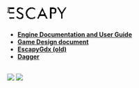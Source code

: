 # ![Escapy2.0](https://raw.githubusercontent.com/henryco/Escapy2.0/master/promo/ESCAPY.png) 
   * <a href="https://github.com/henryco/Escapy2.0/blob/master/engine/doc/tex/Escapy2Doc.pdf">**Engine Documentation and User Guide**</a>
   * <a href="https://github.com/henryco/Escapy-des-doc">**Game Design document**</a>
   * <a href="https://github.com/henryco/Escapy">**EscapyGdx (old)**</a>
   * <a href="http://square.github.io/dagger/">**Dagger**</a>
<br>

<img src="https://raw.githubusercontent.com/henryco/Escapy/master/promo/esWeather.png" />
<img src="https://raw.githubusercontent.com/henryco/Escapy/master/promo/ims3.png" />
